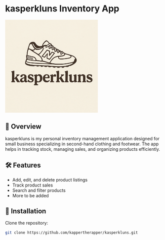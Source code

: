 # kasperkluns Inventory App

<img src="images/kasperkluns_logo.png" alt="Product Image" width="300">

## 🧾 Overview
kasperkluns is my personal inventory management application designed for small business specializing in second-hand clothing and footwear. The app helps in tracking stock, managing sales, and organizing products efficiently.

## 🛠️ Features
- Add, edit, and delete product listings
- Track product sales
- Search and filter products
- More to be added

## 🚀 Installation
Clone the repository:
```bash
git clone https://github.com/kappertherapper/kasperkluns.git
